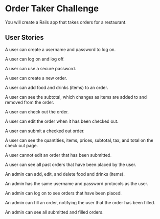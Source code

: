 # Order Taker Challenge

You will create a Rails app that takes orders for a restaurant. 

## User Stories

A user can create a username and password to log on.

A user can log on and log off.

A user can use a secure password.

A user can create a new order.

A user can add food and drinks (items) to an order.

A user can see the subtotal, which changes as items are added to and removed from the order.

A user can check out the order.

A user can edit the order when it has been checked out.

A user can submit a checked out order.

A user can see the quantities, items, prices, subtotal, tax, and total on the check out page.

A user cannot edit an order that has been submitted.

A user can see all past orders that have been placed by the user.

An admin can add, edit, and delete food and drinks (items).

An admin has the same username and password protocols as the user.

An admin can log on to see orders that have been placed.

An admin can fill an order, notifying the user that the order has been filled.

An admin can see all submitted and filled orders.
